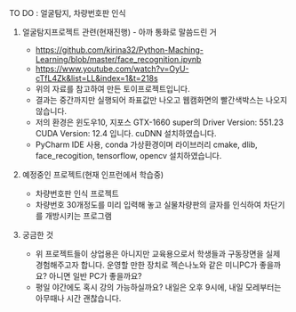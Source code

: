 TO DO : 얼굴탐지, 차량번호판 인식

1. 얼굴탐지프로젝트 관련(현재진행) - 아까 통화로 말씀드린 거
   - https://github.com/kirina32/Python-Maching-Learning/blob/master/face_recognition.ipynb
   - https://www.youtube.com/watch?v=OyU-cTfL4Zk&list=LL&index=1&t=218s
   - 위의 자료를 참고하여 만든 토이프로젝트입니다.
   - 결과는 중간까지만 실행되어 좌표값만 나오고 웹캠화면의 빨간색박스는 나오지 않습니다. 
   - 저의 환경은 윈도우10, 지포스 GTX-1660 super의 Driver Version: 551.23  CUDA Version: 12.4 입니다. cuDNN 설치하였습니다.
   - PyCharm IDE 사용, conda 가상환경이며 라이브러리 cmake, dlib, face_recogition, tensorflow, opencv 설치하였습니다.


3. 예정중인 프로젝트(현재 인프런에서 학습중)
   - 차량번호판 인식 프로젝트
   - 차량번호 30개정도를 미리 입력해 놓고 실물차량판의 글자를 인식하여 차단기를 개방시키는 프로그램


4. 궁금한 것
   - 위 프로젝트들이 상업용은 아니지만 교육용으로서 학생들과 구동장면을 실제 경험해주고자 합니다.
     운영할 만한 장치로 젝슨나노와 같은 미니PC가 좋을까요? 아니면 일반 PC가 좋을까요?
   - 평일 야간에도 혹시 강의 가능하실까요? 내일은 오후 9시에, 내일 모레부터는 아무때나 시간 괜찮습니다.


